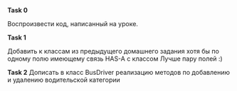 **Task 0** 

Воспроизвести код, написанный на уроке.

**Task 1**

Добавить к классам из предыдущего домашнего задания хотя бы по одному полю имеющему связь HAS-A с классом
Лучше пару полей :)

**Task 2**
Дописать в класс BusDriver реализацию методов по добавлению и удалению водительской категории

















